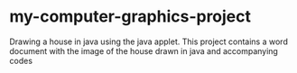 # my-computer-graphics-project
Drawing a house in java using the java applet.
This project contains a word document with the image of the house drawn in java and accompanying codes
